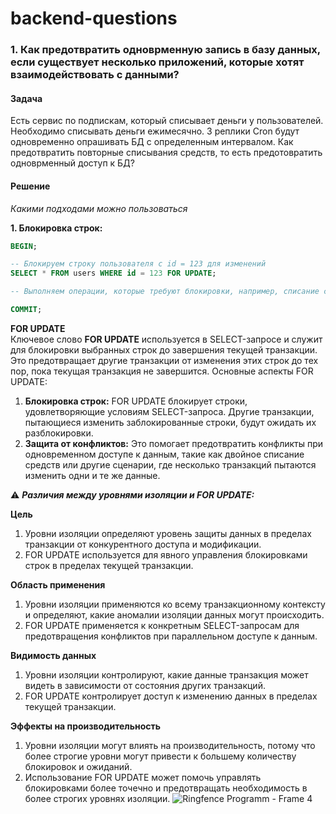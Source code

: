 # backend-questions

### 1. Как предотвратить одноврменную запись в базу данных, если существует несколько приложений, которые хотят взаимодействовать с данными?
#### Задача
Есть сервис по подпискам, который списывает деньги у пользователей. Необходимо списывать деньги ежимесячно. 3 реплики Cron будут одновременно опрашивать БД с определенным интервалом. Как предотвратить повторные списывания средств, то есть предотовратить одноврменный доступ к БД?

#### Решение

*Какими подходами можно пользоваться*

**1. Блокировка строк:**
```sql
BEGIN;

-- Блокируем строку пользователя с id = 123 для изменений
SELECT * FROM users WHERE id = 123 FOR UPDATE;

-- Выполняем операции, которые требуют блокировки, например, списание средств

COMMIT;

```
**FOR UPDATE**\
Ключевое слово **FOR UPDATE** используется в SELECT-запросе и служит для блокировки выбранных строк до завершения текущей транзакции. Это предотвращает другие транзакции от изменения этих строк до тех пор, пока текущая транзакция не завершится. Основные аспекты FOR UPDATE:
1. **Блокировка строк:** FOR UPDATE блокирует строки, удовлетворяющие условиям SELECT-запроса. Другие транзакции, пытающиеся изменить заблокированные строки, будут ожидать их разблокировки.
2. **Защита от конфликтов:** Это помогает предотвратить конфликты при одновременном доступе к данным, такие как двойное списание средств или другие сценарии, где несколько транзакций пытаются изменить одни и те же данные.

⚠ ***Различия между уровнями изоляции и FOR UPDATE:***

**Цель**
1. Уровни изоляции определяют уровень защиты данных в пределах транзакции от конкурентного доступа и модификации.
2. FOR UPDATE используется для явного управления блокировками строк в пределах текущей транзакции.

**Область применения**
1. Уровни изоляции применяются ко всему транзакционному контексту и определяют, какие аномалии изоляции данных могут происходить.
2. FOR UPDATE применяется к конкретным SELECT-запросам для предотвращения конфликтов при параллельном доступе к данным.

**Видимость данных**
1. Уровни изоляции контролируют, какие данные транзакция может видеть в зависимости от состояния других транзакций.
2. FOR UPDATE контролирует доступ к изменению данных в пределах текущей транзакции.

**Эффекты на производительность**
1. Уровни изоляции могут влиять на производительность, потому что более строгие уровни могут привести к большему количеству блокировок и ожиданий.
2. Использование FOR UPDATE может помочь управлять блокировками более точечно и предотвращать необходимость в более строгих уровнях изоляции.
![Ringfence Programm - Frame 4](https://github.com/shkvik/backend-questions/assets/75574213/214f0694-3581-435a-91a8-8658c2e4cd27)
